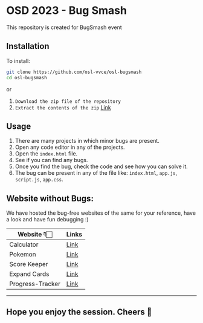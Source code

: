 # OSD 2023 - Bug Smash

This repository is created for BugSmash event

## Installation

To install:

```bash
git clone https://github.com/osl-vvce/osl-bugsmash
cd osl-bugsmash
```
or

1. `Download the zip file of the repository`
2. `Extract the contents of the zip` <a href="https://github.com/aniruddhabagal/osl-bugsmash/archive/refs/heads/main.zip"> Link </a>

## Usage
1. There are many projects in which minor bugs are present.
2. Open any code editor in any of the projects.
2. Open the `index.html` file.
4. See if you can find any bugs.
5. Once you find the bug, check the code and see how you can solve it.
6. The bug can be present in any of the file like: `index.html`, `app.js`, `script.js`, `app.css`.


## Website without Bugs:

We have hosted the bug-free websites of the same for your reference, have a look and have fun debugging :)

| Website 👇🏻                | Links |
| -------------------------- | ----------------------------------------------------------------------------------------------------------- |
| Calculator                 | <a href="https://aniruddhabagal.github.io/javascript-projects/7.Simple-Calculator" target="_blank"> Link </a> |
| Pokemon                    | <a href="https://aniruddhabagal.github.io/javascript-projects/1.Pokemon-List" target="_blank"> Link </a> 
| Score Keeper          | <a href="https://aniruddhabagal.github.io/javascript-projects/4.Game-Scorekeeper" target="_blank"> Link </a> |
| Expand Cards      | <a href="https://aniruddhabagal.github.io/javascript-projects/5.Expanding-Cards" target="_blank"> Link </a> |
| Progress-Tracker           | <a href="https://aniruddhabagal.github.io/javascript-projects/6.Progress-Tracker" target="_blank"> Link </a> |


<hr />


## Hope you enjoy the session. Cheers 🥳
